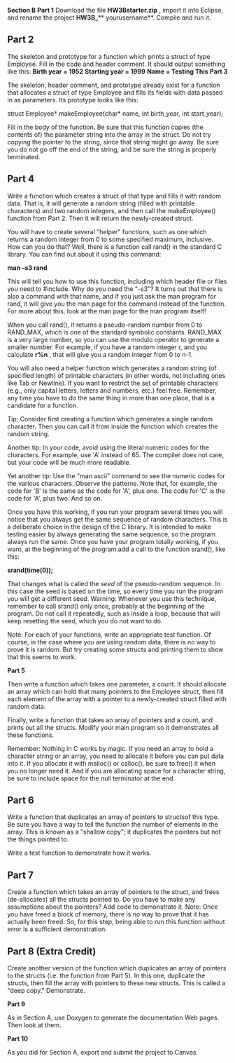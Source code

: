 
**Section B**
**Part 1**
Download the file **HW3Bstarter.zip** , import it into Eclipse, and rename the project **HW3B\_**** yourusername**. Compile and run it.
## **Part 2**
The skeleton and prototype for a function which prints a struct of type Employee. Fill in the code and header comment. It should output something like this:
**Birth year = 1952**
**Starting year = 1999**
**Name = Testing This**
**Part 3**

The skeleton, header comment, and prototype already exist for a function that allocates a struct of type Employee and fills its fields with data passed in as parameters. Its prototype looks like this:

 struct Employee\* makeEmployee(char\* name, int birth\_year, int start\_year);

Fill in the body of the function. Be sure that this function copies (the contents of) the parameter string into the array in the struct. Do not try copying the pointer to the string, since that string might go away. Be sure you do not go off the end of the string, and be sure the string is properly terminated.

## **Part 4**

Write a function which creates a struct of that type and fills it with random data. That is, it will generate a random string (filled with printable characters) and two random integers, and then call the makeEmployee() function from Part 2. Then it will return the newly-created struct.

You will have to create several &quot;helper&quot; functions, such as one which returns a random integer from 0 to some specified maximum, inclusive. How can you do that? Well, there is a function call rand() in the standard C library. You can find out about it using this command:

**man –s3 rand**

This will tell you how to use this function, including which header file or files you need to #include. Why do you need the &quot;-s3&quot;? It turns out that there is also a command with that name, and if you just ask the man program for rand, it will give you the man page for the command instead of the function. For more about this, look at the man page for the man program itself!

When you call rand(), it returns a pseudo-random number from 0 to RAND\_MAX, which is one of the standard symbolic constants. RAND\_MAX is a very large number, so you can use the modulo operator to generate a smaller number. For example, if you have a random integer r, and you calculate **r%n** , that will give you a random integer from 0 to n-1.

You will also need a helper function which generates a random string (of specified length) of printable characters (in other words, not including ones like Tab or Newline). If you want to restrict the set of printable characters (e.g., only capital letters, letters and numbers, etc.) feel free. Remember, any time you have to do the same thing in more than one place, that is a candidate for a function.

Tip: Consider first creating a function which generates a single random character. Then you can call it from inside the function which creates the random string.

Another tip: In your code, avoid using the literal numeric codes for the characters. For example, use &#39;A&#39; instead of 65. The compiler does not care, but your code will be much more readable.

Yet another tip:  Use the &quot;man ascii&quot; command to see the numeric codes for the various characters. Observe the patterns. Note that, for example, the code for &#39;B&#39; is the same as the code for &#39;A&#39;, plus one. The code for &#39;C&#39; is the code for &#39;A&#39;, plus two. And so on.

Once you have this working, if you run your program several times you will notice that you always get the same sequence of random characters. This is a deliberate choice in the design of the C library. It is intended to make testing easier by always generating the same sequence, so the program always run the same. Once you have your program totally working, if you want, at the beginning of the program add a call to the function srand(), like this:

 **srand(time(0));**

That changes what is called the _seed_ of the pseudo-random sequence. In this case the seed is based on the time, so every time you run the program you will get a different seed. Warning: Whenever you use this technique, remember to call srand() only once, probably at the beginning of the program. Do not call it repeatedly, such as inside a loop, because that will keep resetting the seed, which you do not want to do.

Note: For each of your functions, write an appropriate test function. Of course, in the case where you are using random data, there is no way to prove it is random. But try creating some structs and printing them to show that this seems to work.

**Part 5**

Then write a function which takes one parameter, a count. It should allocate an array which can hold that many pointers to the Employee struct, then fill each element of the array with a pointer to a newly-created struct filled with random data.

Finally, write a function that takes an array of pointers and a count, and prints out all the structs. Modify your main program so it demonstrates all these functions.

Remember: Nothing in C works by magic. If you need an array to hold a character string or an array, you need to allocate it before you can put data into it. If you allocate it with malloc() or calloc(), be sure to free() it when you no longer need it. And if you are allocating space for a character string, be sure to include space for the null terminator at the end.

## **Part 6**

Write a function that duplicates an array of pointers to structsof this type. Be sure you have a way to tell the function the number of elements in the array. This is known as a &quot;shallow copy&quot;; it duplicates the pointers but not the things pointed to.

Write a test function to demonstrate how it works.

## **Part 7**

Create a function which takes an array of pointers to the struct, and frees (de-allocates) all the structs pointed to. Do you have to make any assumptions about the pointers? Add code to demonstrate it. Note: Once you have freed a block of memory, there is no way to prove that it has actually been freed. So, for this step, being able to run this function without error is a sufficient demonstration.

## **Part 8 (Extra Credit)**

Create another version of the function which duplicates an array of pointers to the structs (i.e. the function from Part 5). In this one, duplicate the structs, then fill the array with pointers to these new structs. This is called a &quot;deep copy.&quot; Demonstrate.

**Part 9**

As in Section A, use Doxygen to generate the documentation Web pages. Then look at them.

**Part 10**

As you did for Section A, export and submit the project to Canvas.
